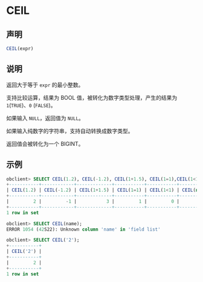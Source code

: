 # CEIL

## 声明

```sql
CEIL(expr)
```

## 说明

返回大于等于 `expr` 的最小整数。

支持比较运算，结果为 BOOL 值，被转化为数字类型处理，产生的结果为 `1`(`TRUE`)、`0` (`FALSE`)。

如果输入 `NULL`，返回值为 `NULL`。

如果输入纯数字的字符串，支持自动转换成数字类型。

返回值会被转化为一个 BIGINT。

## 示例

```sql
obclient> SELECT CEIL(1.2), CEIL(-1.2), CEIL(1+1.5), CEIL(1=1),CEIL(1<1),CEIL(null);
+-----------+------------+-------------+-----------+-----------+------------+
| CEIL(1.2) | CEIL(-1.2) | CEIL(1+1.5) | CEIL(1=1) | CEIL(1<1) | CEIL(null) |
+-----------+------------+-------------+-----------+-----------+------------+
|         2 |         -1 |           3 |         1 |         0 |       NULL |
+-----------+------------+-------------+-----------+-----------+------------+
1 row in set 

obclient> SELECT CEIL(name);
ERROR 1054 (42S22): Unknown column 'name' in 'field list'

obclient> SELECT CEIL('2');
+-----------+
| CEIL('2') |
+-----------+
|         2 |
+-----------+
1 row in set 
```
